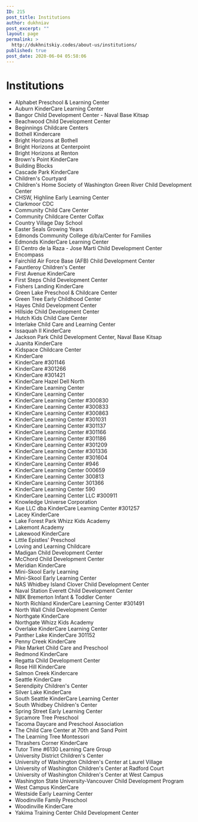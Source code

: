 ```yaml
---
ID: 215
post_title: Institutions
author: dukhniav
post_excerpt: ""
layout: page
permalink: >
  http://dukhnitskiy.codes/about-us/institutions/
published: true
post_date: 2020-06-04 05:58:06
---
```

<h1>Institutions</h1>		
		<ul><li>Alphabet Preschool &amp; Learning Center</li><li>Auburn KinderCare Learning Center</li><li>Bangor Child Development Center - Naval Base Kitsap</li><li>Beachwood Child Development Center</li><li>Beginnings Childcare Centers</li><li>Bothell Kindercare</li><li>Bright Horizons at Bothell</li><li>Bright Horizons at Centerpoint</li><li>Bright Horizons at Renton</li><li>Brown's Point KinderCare</li><li>Building Blocks</li><li>Cascade Park KinderCare</li><li>Children's Courtyard</li><li>Children's Home Society of Washington Green River Child Development Center</li><li>CHSW, Highline Early Learning Center</li><li>Clarkmoor CDC</li><li>Community Child Care Center</li><li>Community Childcare Center Colfax</li><li>Country Village Day School</li><li>Easter Seals Growing Years</li><li>Edmonds Community College d/b/a/Center for Families</li><li>Edmonds KinderCare Learning Center</li><li>El Centro de la Raza - Jose Marti Child Development Center</li><li>Encompass</li><li>Fairchild Air Force Base (AFB) Child Development Center</li><li>Fauntleroy Children's Center</li><li>First Avenue KinderCare</li><li>First Steps Child Development Center</li><li>Fishers Landing KinderCare</li><li>Green Lake Preschool &amp; Childcare Center</li><li>Green Tree Early Childhood Center</li><li>Hayes Child Development Center</li><li>Hillside Child Development Center</li><li>Hutch Kids Child Care Center</li><li>Interlake Child Care and Learning Center</li><li>Issaquah II KinderCare</li><li>Jackson Park Child Development Center, Naval Base Kitsap</li><li>Juanita KinderCare</li><li>Kidspace Childcare Center</li><li>KinderCare</li><li>KinderCare #301146</li><li>KinderCare #301266</li><li>KinderCare #301421</li><li>KinderCare Hazel Dell North</li><li>KinderCare Learning Center</li><li>KinderCare Learning Center</li><li>KinderCare Learning Center #300830</li><li>KinderCare Learning Center #300833</li><li>KinderCare Learning Center #300863</li><li>KinderCare Learning Center #301031</li><li>KinderCare Learning Center #301137</li><li>KinderCare Learning Center #301166</li><li>KinderCare Learning Center #301186</li><li>KinderCare Learning Center #301209</li><li>KinderCare Learning Center #301336</li><li>KinderCare Learning Center #301604</li><li>KinderCare Learning Center #946</li><li>KinderCare Learning Center 000659</li><li>KinderCare Learning Center 300813</li><li>KinderCare Learning Center 301366</li><li>KinderCare Learning Center 590</li><li>KinderCare Learning Center LLC #300911</li><li>Knowledge Universe Corporation</li><li>Kue LLC dba KinderCare Learning Center #301257</li><li>Lacey KinderCare</li><li>Lake Forest Park Whizz Kids Academy</li><li>Lakemont Academy</li><li>Lakewood KinderCare</li><li>Little Epistles' Preschool</li><li>Loving and Learning Childcare</li><li>Madigan Child Development Center</li><li>McChord Child Development Center</li><li>Meridian KinderCare</li><li>Mini-Skool Early Learning</li><li>Mini-Skool Early Learning Center</li><li>NAS Whidbey Island Clover Child Development Center</li><li>Naval Station Everett Child Development Center</li><li>NBK Bremerton Infant &amp; Toddler Center</li><li>North Richland KinderCare Learning Center #301491</li><li>North Wall Child Development Center</li><li>Northgate KinderCare</li><li>Northgate Whizz Kids Academy</li><li>Overlake KinderCare Learning Center</li><li>Panther Lake KinderCare 301152</li><li>Penny Creek KinderCare</li><li>Pike Market Child Care and Preschool</li><li>Redmond KinderCare</li><li>Regatta Child Development Center</li><li>Rose Hill KinderCare</li><li>Salmon Creek Kindercare</li><li>Seattle KinderCare</li><li>Serendipity Children's Center</li><li>Silver Lake KinderCare</li><li>South Seattle KinderCare Learning Center</li><li>South Whidbey Children's Center</li><li>Spring Street Early Learning Center</li><li>Sycamore Tree Preschool</li><li>Tacoma Daycare and Preschool Association</li><li>The Child Care Center at 70th and Sand Point</li><li>The Learning Tree Montessori</li><li>Thrashers Corner KinderCare</li><li>Tutor Time #6130 Learning Care Group</li><li>University District Children's Center</li><li>University of Washington Children's Center at Laurel Village</li><li>University of Washington Children's Center at Radford Court</li><li>University of Washington Children's Center at West Campus</li><li>Washington State University-Vancouver Child Development Program</li><li>West Campus KinderCare</li><li>Westside Early Learning Center</li><li>Woodinville Family Preschool</li><li>Woodinville KinderCare</li><li>Yakima Training Center Child Development Center</li></ul>